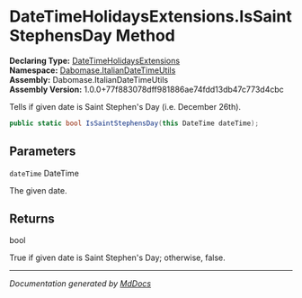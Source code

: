 ﻿<!--  
  <auto-generated>   
    The contents of this file were generated by a tool.  
    Changes to this file may be list if the file is regenerated  
  </auto-generated>   
-->

# DateTimeHolidaysExtensions.IsSaintStephensDay Method

**Declaring Type:** [DateTimeHolidaysExtensions](../index.md)  
**Namespace:** [Dabomase.ItalianDateTimeUtils](../../index.md)  
**Assembly:** Dabomase.ItalianDateTimeUtils  
**Assembly Version:** 1.0.0+77f883078dff981886ae74fdd13db47c773d4cbc

Tells if given date is Saint Stephen's Day (i.e. December 26th).

```csharp
public static bool IsSaintStephensDay(this DateTime dateTime);
```

## Parameters

`dateTime`  DateTime

The given date.

## Returns

bool

True if given date is Saint Stephen's Day; otherwise, false.

___

*Documentation generated by [MdDocs](https://github.com/ap0llo/mddocs)*
